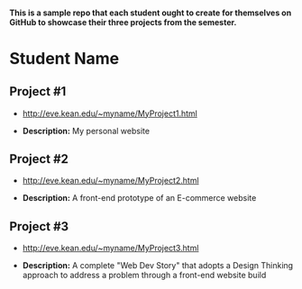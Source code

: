 #### This is a sample repo that each student ought to create for themselves on GitHub to showcase their three projects from the semester.


# Student Name


## Project #1

- http://eve.kean.edu/~myname/MyProject1.html

- <b>Description:</b>  My personal website


## Project #2

- http://eve.kean.edu/~myname/MyProject2.html

- <b>Description:</b>  A front-end prototype of an E-commerce website


## Project #3

- http://eve.kean.edu/~myname/MyProject3.html

- <b>Description:</b>  A complete "Web Dev Story" that adopts a Design Thinking approach to address a problem through a front-end website build


